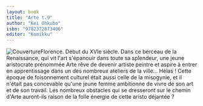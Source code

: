 ```yaml
---
layout: book
title: "Arte t.9"
author: "Kei Ohkubo"
isbn: "9782372873406"
editor: "Komikku"
---
```

![Couverture](/img/9782372873406.jpg)Florence. Début du XVIe siècle.
Dans ce berceau de la Renaissance, qui vit l'art s'épanouir dans toute sa splendeur, une jeune aristocrate prénommée Arte rêve de devenir artiste peintre et aspire à entrer en apprentissage dans un des nombreux ateliers de la ville...
Hélas ! Cette époque de foisonnement culturel était aussi celle de la misogynie, et il n'était pas concevable qu'une jeune femme ambitionne de vivre de son art et de son travail. Les nombreux obstacles qui se dresseront sur le chemin d'Arte auront-ils raison de la folle énergie de cette aristo déjantée ?
